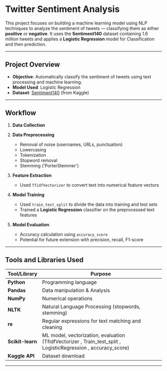 # Twitter Sentiment Analysis

This project focuses on building a machine learning model using NLP techniques to analyze the sentiment of tweets — classifying them as either **positive** or **negative**. It uses the **Sentiment140** dataset containing 1.6 million tweets and applies a **Logistic Regression** model for Classification and then prediction.

---

##  Project Overview

- **Objective**: Automatically classify the sentiment of tweets using text processing and machine learning.
- **Model Used**: Logistic Regression
- **Dataset**: [Sentiment140](https://www.kaggle.com/datasets/kazanova/sentiment140) (from Kaggle)

---

##  Workflow

1. **Data Collection**
      
2. **Data Preprocessing**
   - Removal of noise (usernames, URLs, punctuation)
   - Lowercasing
   - Tokenization
   - Stopword removal 
   - Stemming ('PorterStemmer')
   
3. **Feature Extraction**
   - Used `TfidfVectorizer` to convert text into numerical feature vectors

4. **Model Training**
   - Used `train_test_split` to divide the data into training and test sets
   - Trained a **Logistic Regression** classifier on the preprocessed text features

5. **Model Evaluation**
   - Accuracy calculation using `accuracy_score`
   - Potential for future extension with precision, recall, F1-score

---

##  Tools and Libraries Used

| Tool/Library | Purpose |
|--------------|---------|
| **Python** | Programming language |
| **Pandas** | Data manipulation & Analysis|
| **NumPy** | Numerical operations |
| **NLTK** | Natural Language Processing (stopwords, stemming) |
| **re** | Regular expressions for text matching and cleaning |
| **Scikit-learn** | ML model, vectorization, evaluation (TfidfVectorizer , Train_test_split , LogisticRegression , accuracy_score)|
| **Kaggle API** | Dataset download |

---


